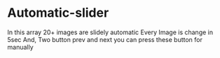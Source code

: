 # Automatic-slider
In this array 20+ images are slidely  automatic 
Every Image is change in 5sec
And, Two button prev and next you can press these button for manually